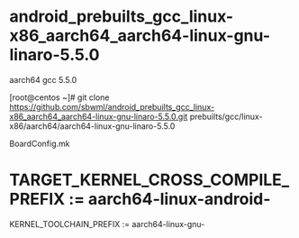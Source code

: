 # android_prebuilts_gcc_linux-x86_aarch64_aarch64-linux-gnu-linaro-5.5.0
aarch64 gcc 5.5.0

[root@centos ~]# git clone https://github.com/sbwml/android_prebuilts_gcc_linux-x86_aarch64_aarch64-linux-gnu-linaro-5.5.0.git prebuilts/gcc/linux-x86/aarch64/aarch64-linux-gnu-linaro-5.5.0

BoardConfig.mk
# TARGET_KERNEL_CROSS_COMPILE_PREFIX := aarch64-linux-android-
KERNEL_TOOLCHAIN_PREFIX := aarch64-linux-gnu-
